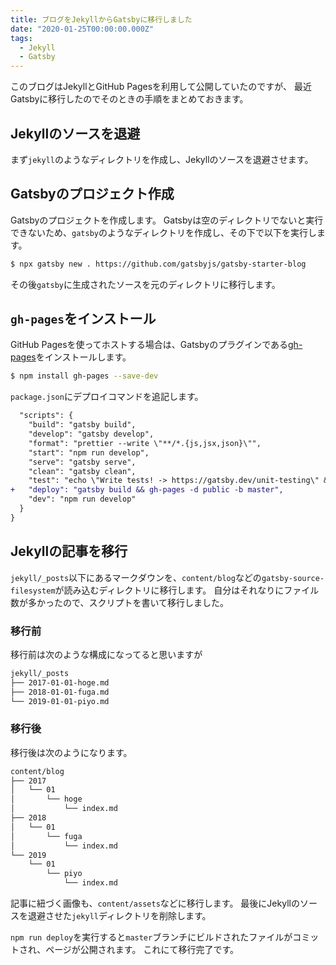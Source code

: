 ```yaml
---
title: ブログをJekyllからGatsbyに移行しました
date: "2020-01-25T00:00:00.000Z"
tags:
  - Jekyll
  - Gatsby
---
```


このブログはJekyllとGitHub Pagesを利用して公開していたのですが、
最近Gatsbyに移行したのでそのときの手順をまとめておきます。

## Jekyllのソースを退避

まず`jekyll`のようなディレクトリを作成し、Jekyllのソースを退避させます。

## Gatsbyのプロジェクト作成

Gatsbyのプロジェクトを作成します。
Gatsbyは空のディレクトリでないと実行できないため、`gatsby`のようなディレクトリを作成し、その下で以下を実行します。

```sh
$ npx gatsby new . https://github.com/gatsbyjs/gatsby-starter-blog
```

その後`gatsby`に生成されたソースを元のディレクトリに移行します。

## `gh-pages`をインストール

GitHub Pagesを使ってホストする場合は、Gatsbyのプラグインである[gh-pages](https://github.com/tschaub/gh-pages)をインストールします。

```sh
$ npm install gh-pages --save-dev
```

`package.json`にデプロイコマンドを追記します。

```diff
  "scripts": {
    "build": "gatsby build",
    "develop": "gatsby develop",
    "format": "prettier --write \"**/*.{js,jsx,json}\"",
    "start": "npm run develop",
    "serve": "gatsby serve",
    "clean": "gatsby clean",
    "test": "echo \"Write tests! -> https://gatsby.dev/unit-testing\" && exit 1",
+   "deploy": "gatsby build && gh-pages -d public -b master",
    "dev": "npm run develop"
  }
}
```

## Jekyllの記事を移行

`jekyll/_posts`以下にあるマークダウンを、`content/blog`などの`gatsby-source-filesystem`が読み込むディレクトリに移行します。
自分はそれなりにファイル数が多かったので、スクリプトを書いて移行しました。

### 移行前

移行前は次のような構成になってると思いますが

```sh
jekyll/_posts
├── 2017-01-01-hoge.md
├── 2018-01-01-fuga.md
└── 2019-01-01-piyo.md
```

### 移行後

移行後は次のようになります。

```sh
content/blog
├── 2017
│   └── 01
│       └── hoge
│           └── index.md
├── 2018
│   └── 01
│       └── fuga
│           └── index.md
└── 2019
    └── 01
        └── piyo
            └── index.md
```

記事に紐づく画像も、`content/assets`などに移行します。
最後にJekyllのソースを退避させた`jekyll`ディレクトリを削除します。

`npm run deploy`を実行すると`master`ブランチにビルドされたファイルがコミットされ、ページが公開されます。
これにて移行完了です。
